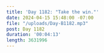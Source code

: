 ```yaml
---
title: 'Day 1182: "Take the win."'
date: 2024-04-15 15:48:00 -07:00
file: "/uploads/Day-B1182.mp3"
post: Day 1182
duration: '00:04:13'
length: 3631996
---
```


